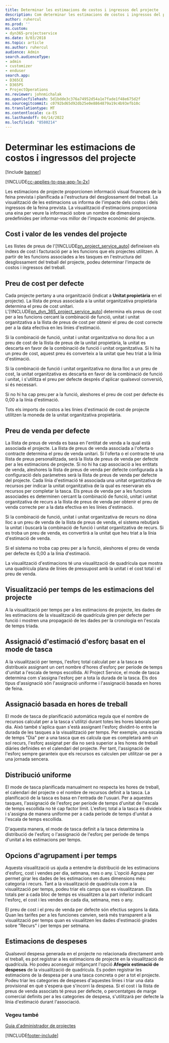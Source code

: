 ```yaml
---
title: Determinar les estimacions de costos i ingressos del projecte
description: Com determinar les estimacions de costos i ingressos del projecte al Project Service
author: ruhercul
ms.prod: ''
ms.custom:
- dyn365-projectservice
ms.date: 8/03/2018
ms.topic: article
ms.author: ruhercul
audience: Admin
search.audienceType:
- admin
- customizer
- enduser
search.app:
- D365CE
- D365PS
- ProjectOperations
ms.reviewer: johnmichalak
ms.openlocfilehash: 5d1bdde3c376a74952d54a1e7fade1f48e675d2f
ms.sourcegitcommit: c0792bd65d92db25e0e8864879a19c4b93efb10c
ms.translationtype: MT
ms.contentlocale: ca-ES
ms.lasthandoff: 04/14/2022
ms.locfileid: "8580214"
---
```

# <a name="determine-project-cost-and-revenue-estimates"></a>Determinar les estimacions de costos i ingressos del projecte 

[!include [banner](../includes/psa-now-project-operations.md)]

[!INCLUDE[cc-applies-to-psa-app-1x-2x](../includes/cc-applies-to-psa-app-1x-2x.md)]

Les estimacions de projecte proporcionen informació visual financera de la feina prevista i planificada a l'estructura del desglossament del treball. La visualització de les estimacions us informa de l'impacte dels costos i dels ingressos de la feina prevista. La visualització d'estimacions proporciona una eina per veure la informació sobre un nombre de dimensions predefinides per informar-vos millor de l'impacte econòmic del projecte.  
  
## <a name="cost-and-sales-value-of-the-project"></a>Cost i valor de les vendes del projecte  
Les llistes de preus de l'[!INCLUDE[pn_project_service_auto](../includes/pn-project-service-auto.md)] defineixen els índexs de cost i facturació per a les funcions que els projectes utilitzen. A partir de les funcions associades a les tasques en l'estructura del desglossament del treball del projecte, podeu determinar l'impacte de costos i ingressos del treball.  
  
## <a name="cost-price-defaulting"></a>Preu de cost per defecte  
Cada projecte pertany a una organització (indicat a **Unitat propietària** en el projecte). La llista de preus associada a la unitat organitzativa propietària determina el preu de cost unitari. L'[!INCLUDE[pn_dyn_365_project_service_auto](../includes/pn-dyn-365-project-service-auto.md)] determina els preus de cost per a les funcions cercant la combinació de funció, unitat i unitat organitzativa a la llista de preus de cost per obtenir el preu de cost correcte per a la data efectiva en les línies d'estimació.  
  
Si la combinació de funció, unitat i unitat organitzativa no dona lloc a un preu de cost de la llista de preus de la unitat propietària, la unitat es descarta en favor de la combinació de funció i unitat organitzativa. Si hi ha un preu de cost, aquest preu és converteix a la unitat que heu triat a la línia d'estimació.  
  
Si la combinació de funció i unitat organitzativa no dona lloc a un preu de cost, la unitat organitzativa es descarta en favor de la combinació de funció i unitat, i s'utilitza el preu per defecte després d'aplicar qualsevol conversió, si és necessari.  
  
 Si no hi ha cap preu per a la funció, aleshores el preu de cost per defecte és 0,00 a la línia d'estimació.  
  
 Tots els imports de costos a les línies d'estimació de cost de projecte utilitzen la moneda de la unitat organitzativa propietària.  
  
## <a name="sales-price-defaulting"></a>Preu de venda per defecte  
La llista de preus de venda es basa en l'entitat de venda a la qual està associada el projecte. La llista de preus de venda associada a l'oferta o contracte determina el preu de venda unitari. Si l'oferta o el contracte té una llista de preus personalitzada, serà la llista de preus de venda per defecte per a les estimacions de projecte. Si no hi ha cap associació a les entitats de venda, aleshores la llista de preus de venda per defecte configurada a la configuració dels paràmetres serà la llista de preus de venda per defecte del projecte. Cada línia d'estimació té associada una unitat organitzativa de recursos per indicar la unitat organitzativa de la qual es reservaran els recursos per completar la tasca. Els preus de venda per a les funcions associades es determinen cercant la combinació de funció, unitat i unitat organitzativa de recurs a la llista de preus de venda per obtenir el preu de venda correcte per a la data efectiva en les línies d'estimació.  
  
Si la combinació de funció, unitat i unitat organitzativa de recurs no dóna lloc a un preu de venda de la llista de preus de venda, el sistema rebutjarà la unitat i buscarà la combinació de funció i unitat organitzativa de recurs. Si es troba un preu de venda, es convertirà a la unitat que heu triat a la línia d'estimació de venda.  
  
Si el sistema no troba cap preu per a la funció, aleshores el preu de venda per defecte és 0,00 a la línia d'estimació.  
  
La visualització d'estimacions té una visualització de quadrícula que mostra una quadrícula plana de línies de pressupost amb la unitat i el cost total i el preu de venda.  
  
## <a name="time-phased-view-of-project-estimates"></a>Visualització per temps de les estimacions del projecte  
A la visualització per temps per a les estimacions de projecte, les dades de les estimacions de la visualització de quadrícula giren per defecte per funció i mostren una propagació de les dades per la cronologia en l'escala de temps triada.  
  
## <a name="effort-estimate-allocation-based-on-task-mode"></a>Assignació d'estimació d'esforç basat en el mode de tasca  
A la visualització per temps, l'esforç total calculat per a la tasca es distribueix assignant un cert nombre d'hores d'esforç per període de temps d'unitat a l'escala de temps escollida. Al Project Service, el mode de tasca determina com s'assigna l'esforç per a tota la durada de la tasca. Els dos tipus d'assignació són l'assignació uniforme i l'assignació basada en hores de feina. 
  
## <a name="work-hours-based-allocation"></a>Assignació basada en hores de treball  
El mode de tasca de planificació automàtica regula que el nombre de recursos calculat per a la tasca s'utilitzi durant totes les hores laborals per dia. Això també s'aplica quan s'està assignant l'esforç dividint-lo entre la durada de les tasques a la visualització per temps. Per exemple, una escala de temps "Dia" per a una tasca que es calcula que es completarà amb un sol recurs, l'esforç assignat per dia no serà superior a les hores de treball diàries definides en el calendari del projecte. Per tant, l'assignació de l'esforç sempre garanteix que els recursos es calculen per utilitzar-se per a una jornada sencera.  
  
## <a name="even-distribution"></a>Distribució uniforme  
El mode de tasca planificada manualment no respecta les hores de treball, el calendari del projecte o el nombre de recursos definit a la tasca. La planificació de la tasca es basa en l'entrada de l'usuari. Per a aquestes tasques, l'assignació de l'esforç per període de temps d'unitat de l'escala de temps escollida no té cap factor límit. L'esforç total a la tasca és divideix i s'assigna de manera uniforme per a cada període de temps d'unitat a l'escala de temps escollida.  
  
D'aquesta manera, el mode de tasca definit a la tasca determina la distribució de l'esforç o l'assignació de l'esforç per període de temps d'unitat a les estimacions per temps.  
  
## <a name="grouping-and-time-phasing-options"></a>Opcions d'agrupament i per temps  
Aquesta visualització us ajuda a entendre la distribució de les estimacions d'esforç, cost i vendes per dia, setmana, mes o any. L'opció Agrupa per permet girar les dades de les estimacions en dues dimensions més: categoria i recurs. Tant a la visualització de quadrícula com a la visualització per temps, podeu triar els camps que es visualitzaran. Els totals per a cada bloc de temps es visualitzen a la part inferior indicant l'esforç, el cost i les vendes de cada dia, setmana, mes o any.  
  
El preu de cost i el preu de venda per defecte són efectius segons la data. Quan les tarifes per a les funciones canvien, serà més transparent a la visualització per temps quan es visualitzen les dades d'estimació girades sobre "Recurs" i per temps per setmana.  
  
## <a name="expense-estimates"></a>Estimacions de despeses  
Qualsevol despesa generada en el projecte no relacionada directament amb el treball, es pot registrar a les estimacions de projecte en la visualització de quadrícula. Ho podeu aconseguir mitjançant l'opció **Afegeix estimació de despeses** de la visualització de quadrícula. Es poden registrar les estimacions de la despesa per a una tasca concreta o per a tot el projecte. Podeu triar les categories de despeses d'aquestes línies i triar una data provisional en què s'espera que s'incorri la despesa. Si el cost i la llista de preus de venda associats té preus per defecte, o percentatges de marge comercial definits per a les categories de despesa, s'utilitzarà per defecte la línia d'estimació durant l'associació.  
  
### <a name="see-also"></a>Vegeu també  
 [Guia d'administrador de projectes](../psa/project-manager-guide.md)


[!INCLUDE[footer-include](../includes/footer-banner.md)]
